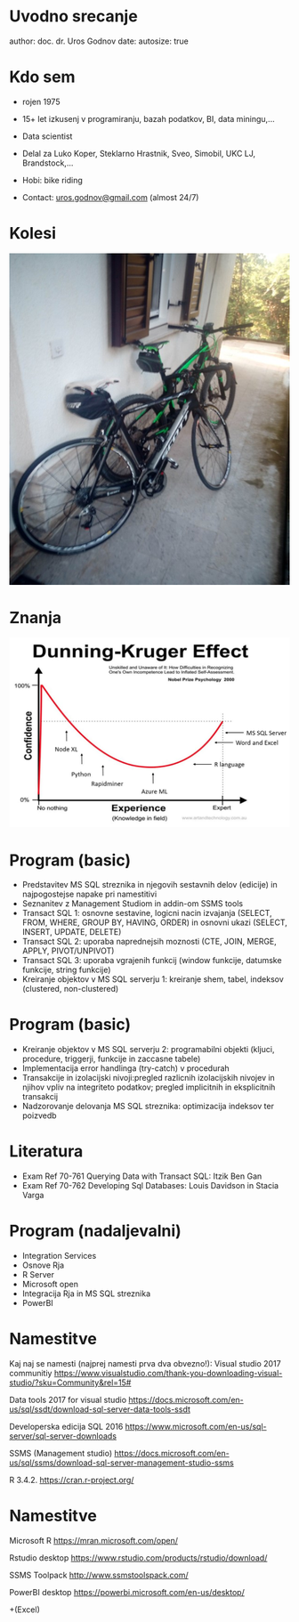 Uvodno srecanje
========================================================
author: doc. dr. Uros Godnov
date: 
autosize: true

Kdo sem
========================================================
- rojen 1975
- 15+ let izkusenj v programiranju, bazah podatkov, BI, data miningu,...
- Data scientist
- Delal za Luko Koper, Steklarno Hrastnik, Sveo, Simobil, UKC LJ, Brandstock,...
- Hobi: bike riding

- Contact: uros.godnov@gmail.com (almost 24/7)


Kolesi
========================================================

![alt text](./Slike/bikes.jpg)

Znanja
========================================================

![alt text](./Slike/Dunning.jpg)

Program (basic)
========================================================
 -	Predstavitev MS SQL streznika in njegovih sestavnih delov (edicije) in najpogostejse napake pri namestitivi
 - 	Seznanitev z Management Studiom in addin-om SSMS tools
 -	Transact SQL 1: osnovne sestavine, logicni nacin izvajanja (SELECT, FROM, WHERE, GROUP BY, HAVING, ORDER) in osnovni ukazi (SELECT, INSERT, UPDATE, DELETE)
 -	Transact SQL 2: uporaba naprednejsih moznosti (CTE, JOIN, MERGE, APPLY, PIVOT/UNPIVOT) 
 -  Transact SQL 3: uporaba vgrajenih funkcij (window funkcije, datumske funkcije, string funkcije)
 -  Kreiranje objektov v MS SQL serverju 1: kreiranje shem, tabel, indeksov (clustered, non-clustered)
 
 Program (basic)
========================================================
 -  Kreiranje objektov v MS SQL serverju 2: programabilni objekti (kljuci, procedure, triggerji, funkcije in zaccasne tabele)
 -  Implementacija error handlinga (try-catch) v procedurah
 -  Transakcije in izolacijski nivoji:pregled razlicnih izolacijskih nivojev in njihov vpliv na integriteto podatkov; pregled implicitnih in eksplicitnih transakcij
 -  Nadzorovanje delovanja MS SQL streznika: optimizacija indeksov ter poizvedb
 
 Literatura
========================================================
 - Exam Ref 70-761 Querying Data with Transact SQL: Itzik Ben Gan
 - Exam Ref 70-762 Developing Sql Databases: Louis Davidson in Stacia Varga

 Program (nadaljevalni)
========================================================
 -  Integration Services
 -  Osnove Rja
 -  R Server
 -  Microsoft open
 -  Integracija Rja in MS SQL streznika
 -  PowerBI

 Namestitve
========================================================
Kaj naj se namesti (najprej namesti prva dva obvezno!):
Visual studio 2017 communitiy
https://www.visualstudio.com/thank-you-downloading-visual-studio/?sku=Community&rel=15#
 
Data tools 2017 for visual studio
https://docs.microsoft.com/en-us/sql/ssdt/download-sql-server-data-tools-ssdt
 
Developerska edicija SQL 2016
https://www.microsoft.com/en-us/sql-server/sql-server-downloads
 
SSMS (Management studio)
https://docs.microsoft.com/en-us/sql/ssms/download-sql-server-management-studio-ssms
 
R 3.4.2.
https://cran.r-project.org/

 Namestitve
========================================================
 
Microsoft R
https://mran.microsoft.com/open/
 
Rstudio desktop
https://www.rstudio.com/products/rstudio/download/
 
SSMS Toolpack
http://www.ssmstoolspack.com/
 
PowerBI desktop
https://powerbi.microsoft.com/en-us/desktop/
 
 
+(Excel)

 


